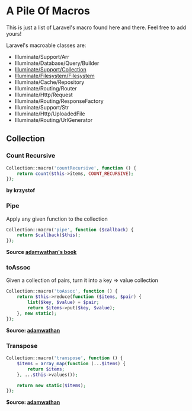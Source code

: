 # A Pile Of Macros
This is just a list of Laravel's macro found here and there. Feel free to add yours!

Laravel's macroable classes are:
* Illuminate/Support/Arr
* Illuminate/Database/Query/Builder
* [Illuminate/Support/Collection](#collection)
* [Illuminate/Filesystem/Filesystem](#filesystem)
* Illuminate/Cache/Repository
* Illuminate/Routing/Router
* Illuminate/Http/Request
* Illuminate/Routing/ResponseFactory
* Illuminate/Support/Str
* Illuminate/Http/UploadedFile
* Illuminate/Routing/UrlGenerator

## Collection

### Count Recursive
```php
Collection::macro('countRecursive', function () {
    return count($this->items, COUNT_RECURSIVE);
});
```
**by krzystof**

### Pipe
Apply any given function to the collection
```php
Collection::macro('pipe', function ($callback) {
    return $callback($this);
});
```
**Source [adamwathan's book](http://adamwathan.me/refactoring-to-collections/)**

### toAssoc
Given a collection of pairs, turn it into a key => value collection
```php
Collection::macro('toAssoc', function () {
    return $this->reduce(function ($items, $pair) {
        list($key, $value) = $pair;
        return $items->put($key, $value);
    }, new static);
});
```
**Source: [adamwathan](https://gist.github.com/adamwathan/a04873b44a1dcd0f2b4257168499162c)**

### Transpose
```php
Collection::macro('transpose', function () {
    $items = array_map(function (...$items) {
        return $items;
    }, ...$this->values());

    return new static($items);
});
```
**Source: [adamwathan](http://adamwathan.me/2016/04/06/cleaning-up-form-input-with-transpose/)**
